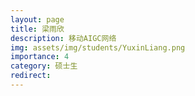 ```yaml
---
layout: page
title: 梁雨欣
description: 移动AIGC网络 
img: assets/img/students/YuxinLiang.png
importance: 4
category: 硕士生
redirect:
---
```

